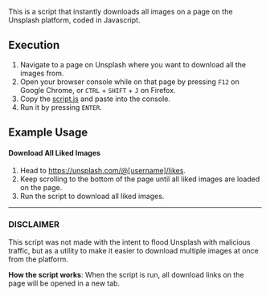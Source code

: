 This is a script that instantly downloads all images on a page on the Unsplash platform, coded in Javascript.

## Execution
1. Navigate to a page on Unsplash where you want to download all the images from.
2. Open your browser console while on that page by pressing `F12` on Google Chrome, or `CTRL` + `SHIFT` + `J` on Firefox.
3. Copy the [script.js](https://github.com/my3t/Unsplash-Multiple-Download/blob/master/script.js) and paste into the console.
4. Run it by pressing `ENTER`.

## Example Usage
#### Download All Liked Images
1. Head to https://unsplash.com/@[username]/likes.
2. Keep scrolling to the bottom of the page until all liked images are loaded on the page.
3. Run the script to download all liked images.

---

### DISCLAIMER
This script was not made with the intent to flood Unsplash with malicious traffic, but as a utility to make it easier to download multiple images at once from the platform.

**How the script works**: When the script is run, all download links on the page will be opened in a new tab.
